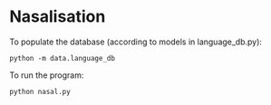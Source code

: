 # Nasalisation
To populate the database (according to models in language_db.py):
```
python -m data.language_db
```

To run the program:
```
python nasal.py
```